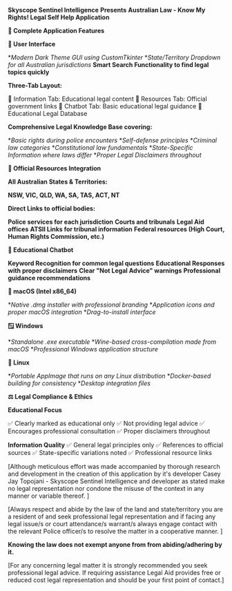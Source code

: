 
**Skyscope Sentinel Intelligence**
           **Presents**
**Australian Law - Know My Rights! Legal Self Help Application**


**🎯 Complete Application Features**

**📱 User Interface**

**Modern Dark Theme GUI using CustomTkinter*
**State/Territory Dropdown for all Australian jurisdictions*
**Smart Search Functionality to find legal topics quickly**

**Three-Tab Layout:**

📖 Information Tab: Educational legal content
🔗 Resources Tab: Official government links
🤖 Chatbot Tab: Basic educational legal guidance
🧠 Educational Legal Database

**Comprehensive Legal Knowledge Base covering:**

  **Basic rights during police encounters*
  **Self-defense principles*
  **Criminal law categories*
  **Constitutional law fundamentals*
  **State-Specific Information where laws differ*
  **Proper Legal Disclaimers throughout*

**🔗 Official Resources Integration**

**All Australian States & Territories:**

  **NSW, VIC, QLD, WA, SA, TAS, ACT, NT**
  
**Direct Links to official bodies:**

  **Police services for each jurisdiction**
  **Courts and tribunals**
  **Legal Aid offices**
  **ATSII Links for tribunal information**
  **Federal resources (High Court, Human Rights Commission, etc.)**

**🤖 Educational Chatbot**
  
  **Keyword Recognition for common legal questions**
  **Educational Responses with proper disclaimers**
  **Clear "Not Legal Advice" warnings**
  **Professional guidance recommendations**

**🍎 macOS (Intel x86_64)**

  **Native .dmg installer with professional branding*
  **Application icons and proper macOS integration*
  **Drag-to-install interface*

**🪟 Windows**

  **Standalone .exe executable*
  **Wine-based cross-compilation made from macOS*
  **Professional Windows application structure*

**🐧 Linux**

  **Portable AppImage that runs on any Linux distribution*
  **Docker-based building for consistency*
  **Desktop integration files*

**⚖️ Legal Compliance & Ethics**

**Educational Focus**

✅ Clearly marked as educational only
✅ Not providing legal advice
✅ Encourages professional consultation
✅ Proper disclaimers throughout

**Information Quality**
✅ General legal principles only
✅ References to official sources
✅ State-specific variations noted
✅ Professional resource links









[Although meticulous effort was made accompanied by thorough research and development in the creation of this application by 
it's developer Casey Jay Topojani - Skyscope Sentinel Intelligence and developer as stated make no legal representation nor 
condone the misuse of the context in any manner or variable thereof. ]

[Always respect and abide by the law of the land and state/territory you are a resident of and seek professional legal representation and 
if facing any legal issue/s or court attendance/s warrant/s always engage contact with the relevant Police officer/s to resolve the matter 
in a cooperative manner. ]


**Knowing the law does not exempt anyone from from abiding/adhering by it.**

[For any concerning legal matter it is strongly recommended you seek professional legal advice. If requiring assistance Legal Aid provides free or reduced cost 
legal representation and should be your first point of contact.]
